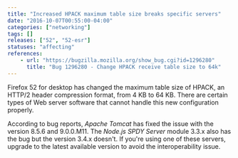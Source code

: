 ```yaml
---
title: "Increased HPACK maximum table size breaks specific servers"
date: "2016-10-07T00:55:00-04:00"
categories: ["networking"]
tags: []
releases: ["52", "52-esr"]
statuses: "affecting"
references:
    - url: "https://bugzilla.mozilla.org/show_bug.cgi?id=1296280"
      title: "Bug 1296280 - Change HPACK receive table size to 64k"
---
```

Firefox 52 for desktop has changed the maximum table size of HPACK, an HTTP/2 header compression format, from 4 KB to 64 KB. There are certain types of Web server software that cannot handle this new configuration properly.

According to bug reports, *Apache Tomcat* has fixed the issue with the version 8.5.6 and 9.0.0.M11. The *Node.js SPDY Server* module 3.3.x also has the bug but the version 3.4.x doesn't. If you're using one of these servers, upgrade to the latest available version to avoid the interoperability issue.
